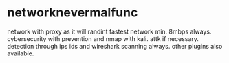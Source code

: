 # networknevermalfunc
network with proxy as it will randint fastest network min. 8mbps always. cybersecurity with prevention and nmap with kali.  attk if necessary. detection through ips ids and wireshark scanning always. other plugins also available. 

